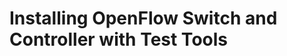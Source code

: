 Installing OpenFlow Switch and Controller with Test Tools
=========================================================

